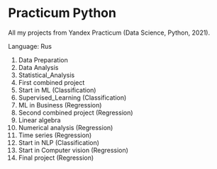 # Practicum Python
All my projects from Yandex Practicum (Data Science, Python, 2021).

Language: Rus

1) Data Preparation
2) Data Analysis
3) Statistical_Analysis
4) First combined project
5) Start in ML (Classification)
6) Supervised_Learning (Classification)
7) ML in Business (Regression)
8) Second combined project (Regression)
9) Linear algebra
10) Numerical analysis (Regression)
11) Time series (Regression)
12) Start in NLP (Classification)
13) Start in Computer vision (Regression)
14) Final project (Regression)
